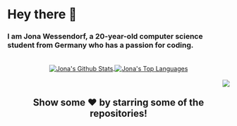 <h1>Hey there 👋</h1>
<h3>I am Jona Wessendorf, a 20-year-old computer science student from Germany who has a passion for coding.</h3>
<br/>
<div align="center">
  <a href="https://github.com/anuraghazra/github-readme-stats">
    <img align="center" src="https://github-readme-stats.vercel.app/api/?username=jonawe&count_private=true&show_icons=true&title_color=58A7FE&icon_color=58A7FE&text_color=DDD&bg_color=0C1017&border_radius=7&custom_title=My%20Github%20Stats&line_height=27&" alt="Jona's Github Stats" />
  </a>
  <a href="https://github.com/anuraghazra/github-readme-stats">
    <img align="center" src="https://github-readme-stats.vercel.app/api/top-langs/?username=jonawe&title_color=58A7FE&icon_color=58A7FE&text_color=DDD&bg_color=0C1017&border_radius=7&custom_title=Languages%20by%20usage&layout=default&langs_count=3&)" alt="Jona's Top Languages"/>
  </a>
</div>
<br/>
<img align='right' src="https://visitor-badge.glitch.me/badge?page_id=jonawe.blaaaaaaaaaaa">

#
<h2 align="center">Show some ❤️ by starring some of the repositories!</h2>